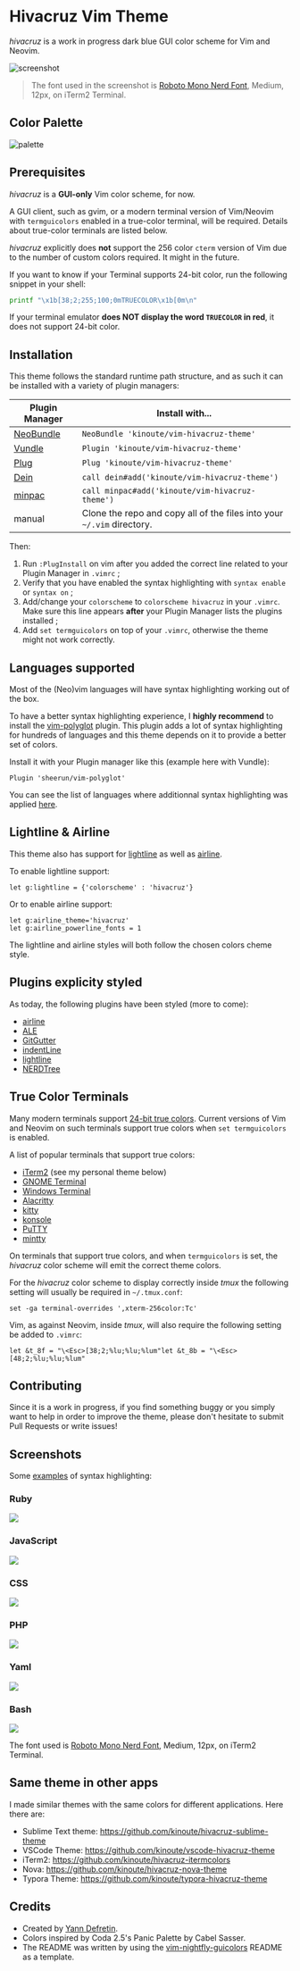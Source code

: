 # Hivacruz Vim Theme

_hivacruz_ is a work in progress dark blue GUI color scheme for Vim and Neovim.

![screenshot](misc/screenshots/main.png)

> The font used in the screenshot is [Roboto Mono Nerd Font](https://github.com/ryanoasis/nerd-fonts/blob/master/patched-fonts/RobotoMono/Regular/complete/Roboto%20Mono%20Nerd%20Font%20Complete.ttf), Medium, 12px, on iTerm2 Terminal.

## Color Palette

![palette](misc/hivacruz-palette.png)

## Prerequisites

_hivacruz_ is a **GUI-only** Vim color scheme, for now.

A GUI client, such as gvim, or a modern terminal version of Vim/Neovim with `termguicolors` enabled in a true-color terminal, will be required. Details about true-color terminals are listed below.

_hivacruz_ explicitly does **not** support the 256 color `cterm` version of Vim due to the number of custom colors required. It might in the future.

If you want to know if your Terminal supports 24-bit color, run the following snippet in your shell:

```sh
printf "\x1b[38;2;255;100;0mTRUECOLOR\x1b[0m\n"
```

If your terminal emulator **does NOT display the word `TRUECOLOR` in red**, it does not support 24-bit color.

## Installation

This theme follows the standard runtime path structure, and as such it can be installed with a variety of plugin managers:

| Plugin Manager                                       | Install with...                                              |
| ---------------------------------------------------- | ------------------------------------------------------------ |
| [NeoBundle](https://github.com/Shougo/neobundle.vim) | `NeoBundle 'kinoute/vim-hivacruz-theme'`                     |
| [Vundle](https://github.com/VundleVim/Vundle.vim)    | `Plugin 'kinoute/vim-hivacruz-theme'`                        |
| [Plug](https://github.com/junegunn/vim-plug)         | `Plug 'kinoute/vim-hivacruz-theme'`                          |
| [Dein](https://github.com/Shougo/dein.vim)           | `call dein#add('kinoute/vim-hivacruz-theme')`                |
| [minpac](https://github.com/k-takata/minpac/)        | `call minpac#add('kinoute/vim-hivacruz-theme')`              |
| manual                                               | Clone the repo and copy all of the files into your `~/.vim` directory. |

Then:

1. Run `:PlugInstall` on vim after you added the correct line related to your Plugin Manager in `.vimrc` ;
2. Verify that you have enabled the syntax highlighting with `syntax enable` or `syntax on` ;
3. Add/change your `colorscheme` to `colorscheme hivacruz` in your `.vimrc`. Make sure this line appears **after** your Plugin Manager lists the plugins installed ;
4. Add `set termguicolors` on top of your `.vimrc`, otherwise the theme might not work correctly.

## Languages supported

Most of the (Neo)vim languages will have syntax highlighting working out of the box. 

To have a better syntax highlighting experience, I **highly recommend** to install the [vim-polyglot](https://github.com/sheerun/vim-polyglot) plugin. This plugin adds a lot of syntax highlighting for hundreds of languages and this theme depends on it to provide a better set of colors.

Install it with your Plugin manager like this (example here with Vundle):

```viml
Plugin 'sheerun/vim-polyglot'
```

You can see the list of languages where additionnal syntax highlighting was applied [here](after/syntax).

## Lightline & Airline

This theme also has support for [lightline](https://github.com/itchyny/lightline.vim) as well as [airline](https://github.com/vim-airline/vim-airline).

To enable lightline support:

```viml
let g:lightline = {'colorscheme' : 'hivacruz'}
```

Or to enable airline support:

```viml
let g:airline_theme='hivacruz'
let g:airline_powerline_fonts = 1
```

The lightline and airline styles will both follow the chosen colors cheme style.

## Plugins explicity styled

As today,  the following plugins have been styled (more to come):

- [airline](https://github.com/vim-airline/vim-airline)
- [ALE](https://github.com/w0rp/ale)
- [GitGutter](https://github.com/airblade/vim-gitgutter)
- [indentLine](https://github.com/Yggdroot/indentLine)
- [lightline](https://github.com/itchyny/lightline.vim)
- [NERDTree](https://github.com/scrooloose/nerdtree)

## True Color Terminals

Many modern terminals support [24-bit true colors](https://gist.github.com/XVilka/8346728). Current versions of Vim and Neovim on such terminals support true colors when `set termguicolors` is enabled.

A list of popular terminals that support true colors:

- [iTerm2](http://www.iterm2.com) (see my personal theme below)
- [GNOME Terminal](https://wiki.gnome.org/Apps/Terminal)
- [Windows Terminal](https://github.com/Microsoft/Terminal)
- [Alacritty](https://github.com/alacritty/alacritty)
- [kitty](https://sw.kovidgoyal.net/kitty/index.html)
- [konsole](https://konsole.kde.org)
- [PuTTY](https://putty.org)
- [mintty](https://mintty.github.io)

On terminals that support true colors, and when `termguicolors` is set, the _hivacruz_ color scheme will emit the correct theme colors.

For the _hivacruz_ color scheme to display correctly inside _tmux_ the following setting will usually be required in `~/.tmux.conf`:

```viml
set -ga terminal-overrides ',xterm-256color:Tc'
```

Vim, as against Neovim, inside _tmux_, will also require the following setting be added to `.vimrc`:

```viml
let &t_8f = "\<Esc>[38;2;%lu;%lu;%lum"let &t_8b = "\<Esc>[48;2;%lu;%lu;%lum"
```

## Contributing

Since it is a work in progress, if you find something buggy or you simply want to help in order to improve the theme, please don't hesitate to submit Pull Requests or write issues!

## Screenshots

Some [examples](misc/screenshots) of syntax highlighting:
	
### Ruby

![](misc/screenshots/ruby.png)

### JavaScript

![](misc/screenshots/js.png)

### CSS

![](misc/screenshots/css.png)

### PHP

![](misc/screenshots/php.png)

### Yaml

![](misc/screenshots/yml.png)

### Bash

![](misc/screenshots/bash.png)

The font used is [Roboto Mono Nerd Font](https://github.com/ryanoasis/nerd-fonts/blob/master/patched-fonts/RobotoMono/Regular/complete/Roboto%20Mono%20Nerd%20Font%20Complete.ttf), Medium, 12px, on iTerm2 Terminal.

## Same theme in other apps

I made similar themes with the same colors for different applications. Here there are:

- Sublime Text theme: https://github.com/kinoute/hivacruz-sublime-theme
- VSCode Theme: https://github.com/kinoute/vscode-hivacruz-theme
- iTerm2: https://github.com/kinoute/hivacruz-itermcolors
- Nova: https://github.com/kinoute/hivacruz-nova-theme
- Typora Theme: https://github.com/kinoute/typora-hivacruz-theme

## Credits

- Created by [Yann Defretin](https://github.com/kinoute).
- Colors inspired by Coda 2.5's Panic Palette by Cabel Sasser.
- The README was written by using the [vim-nightfly-guicolors](https://github.com/bluz71/vim-nightfly-guicolors) README as a template.

